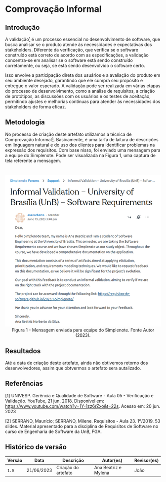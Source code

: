 # Comprovação Informal

## Introdução

A validação[¹](#referencias) é um processo essencial no desenvolvimento de software, que busca analisar se o
produto atende às necessidades e expectativas dos stakeholders. Diferente da verificação, que
verifica se o software construído está correto de acordo com as especificações, a validação
concentra-se em analisar se o software está sendo construído corretamente, ou seja, se está
sendo desenvolvido o software certo.

Isso envolve a participação direta dos usuários e a
avaliação do produto em seu ambiente desejado, garantindo que ele cumpra seu propósito e
entregue o valor esperado. A validação pode ser realizada em várias etapas do processo de
desenvolvimento, como a análise de requisitos, a criação de protótipos, as discussões com os
usuários e os testes de aceitação, permitindo ajustes e melhorias contínuas para atender às
necessidades dos stakeholders de forma eficaz.

## Metodologia

No processo de criação deste artefato utilizamos a técnica de Comprovação Informal[²](#referencias).
Basicamente, é uma tarfa de laitura de descrições em linguagem natural e do uso dos clientes
para identificar problemas na expressão dos requisitos. Com base nisso, foi enviado uma mensagem
para a equipe do Simplenote. Pode ser visualizada na Figura 1, uma captura de tela referente a mensagem.

#

<center>

<div align="center">
 
<img src="../../img/informal_validation.png">
<figcaption>Figura 1 - Mensagem enviada para equipe do Simplenote. Fonte Autor (2023). </figcaption>
 
</div>

</center>

## Resultados

Até a data de criação deste artefato, ainda não obtivemos retorno dos desenvolvedores, assim que obtvermos o artefato sera autalizado.

## Referências

[1] UNIVESP. Gerência e Qualidade de Software - Aula 05 - Verificação e Validação. YouTube, 21 jun. 2018. Disponível em: <https://www.youtube.com/watch?v=1Y-1zz6rZxo&t=22s>. Acesso em: 20 jun. 2023

[2] SERRANO, Maurício; SERRANO, Milene. Requisitos - Aula 23. 1º/2019. 53 slides. Material apresentado para a disciplina de Requisitos de Software no curso de Engenharia de Software da UnB, FGA.

## Histórico de versão

| Versão | Data       | Descrição           | Autor(es)            | Revisor(es) |
| ------ | ---------- | ------------------- | -------------------- | ----------- |
| `1.0`  | 21/06/2023 | Criação do artefato | Ana Beatriz e Mylena | João        |
